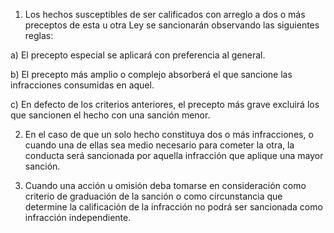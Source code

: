 1. Los hechos susceptibles de ser calificados con arreglo a dos o más preceptos de esta u otra Ley se sancionarán observando las siguientes reglas:

a) El precepto especial se aplicará con preferencia al general.

b) El precepto más amplio o complejo absorberá el que sancione las infracciones consumidas en aquel.

c) En defecto de los criterios anteriores, el precepto más grave excluirá los que sancionen el hecho con una sanción menor.

2. En el caso de que un solo hecho constituya dos o más infracciones, o cuando una de ellas sea medio necesario para cometer la otra, la conducta será sancionada por aquella infracción que aplique una mayor sanción.

3. Cuando una acción u omisión deba tomarse en consideración como criterio de graduación de la sanción o como circunstancia que determine la calificación de la infracción no podrá ser sancionada como infracción independiente.
